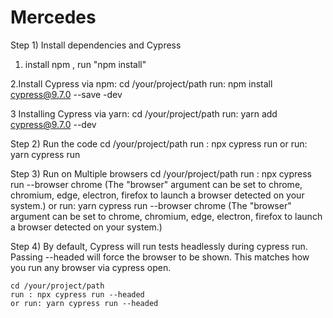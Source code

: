 # Mercedes

Step 1) Install dependencies and Cypress

  1. install npm , run "npm install"
  
   2.Install Cypress via npm:
     cd /your/project/path
     run: npm install cypress@9.7.0 --save -dev
     
  3 Installing Cypress via yarn:
     cd /your/project/path
     run: yarn add cypress@9.7.0 --dev
     
Step 2) Run the code
    cd /your/project/path
    run : npx cypress run
    or run: yarn cypress run
    
Step 3) Run on Multiple browsers
    cd /your/project/path
    run : npx cypress run --browser chrome (The "browser" argument can be set to chrome, chromium, edge, electron, firefox to launch a browser detected on your system.)
    or run: yarn cypress run --browser chrome (The "browser" argument can be set to chrome, chromium, edge, electron, firefox to launch a browser detected on your system.)
    
Step 4) By default, Cypress will run tests headlessly during cypress run.
        Passing --headed will force the browser to be shown. This matches how you run any browser via cypress open. 
        
    cd /your/project/path
    run : npx cypress run --headed
    or run: yarn cypress run --headed

